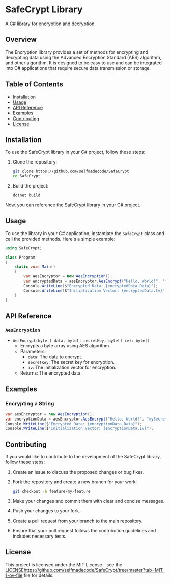 # SafeCrypt Library

A C# library for encryption and decryption.

## Overview

The Encryption library provides a set of methods for encrypting and decrypting data using the Advanced Encryption Standard (AES) algorithm, and other algorithm. It is designed to be easy to use and can be integrated into C# applications that require secure data transmission or storage.

## Table of Contents

- [Installation](#installation)
- [Usage](#usage)
- [API Reference](#api-reference)
- [Examples](#examples)
- [Contributing](#contributing)
- [License](#license)

## Installation

To use the SafeCrypt library in your C# project, follow these steps:

1. Clone the repository:

   ```bash
   git clone https://github.com/selfmadecode/SafeCrypt
   cd SafeCrypt
   ```

2. Build the project:

   ```bash
   dotnet build
   ```

Now, you can reference the SafeCrypt library in your C# project.

## Usage

To use the library in your C# application, instantiate the `SafeCrypt` class and call the provided methods. Here's a simple example:

```csharp
using SafeCrypt;

class Program
{
    static void Main()
    {
        var aesEncryptor = new AesEncryption();
        var encryptedData = aesEncryptor.AesEncrypt("Hello, World!", "mySecretKey");
        Console.WriteLine($"Encrypted Data: {encryptedData.Data}");
        Console.WriteLine($"Initialization Vector: {encryptedData.Iv}");
    }
}
```

## API Reference

### `AesEncryption`

- `AesEncrypt(byte[] data, byte[] secretKey, byte[] iv): byte[]`
  - Encrypts a byte array using AES algorithm.
  - Parameters:
    - `data`: The data to encrypt.
    - `secretKey`: The secret key for encryption.
    - `iv`: The initialization vector for encryption.
  - Returns: The encrypted data.

## Examples

### Encrypting a String

```csharp
var aesEncryptor = new AesEncryption();
var encryptionData = aesEncryptor.AesEncrypt("Hello, World!", "mySecretKey");
Console.WriteLine($"Encrypted Data: {encryptionData.Data}");
Console.WriteLine($"Initialization Vector: {encryptionData.Iv}");
```

## Contributing

If you would like to contribute to the development of the SafeCrypt library, follow these steps:

1. Create an issue to discuss the proposed changes or bug fixes.
2. Fork the repository and create a new branch for your work:

   ```bash
   git checkout -b feature/my-feature
   ```

3. Make your changes and commit them with clear and concise messages.
4. Push your changes to your fork.
5. Create a pull request from your branch to the main repository.
6. Ensure that your pull request follows the contribution guidelines and includes necessary tests.

## License

This project is licensed under the MIT License - see the [LICENSE](https://github.com/selfmadecode/SafeCrypt/tree/master?tab=MIT-1-ov-file)https://github.com/selfmadecode/SafeCrypt/tree/master?tab=MIT-1-ov-file file for details.
